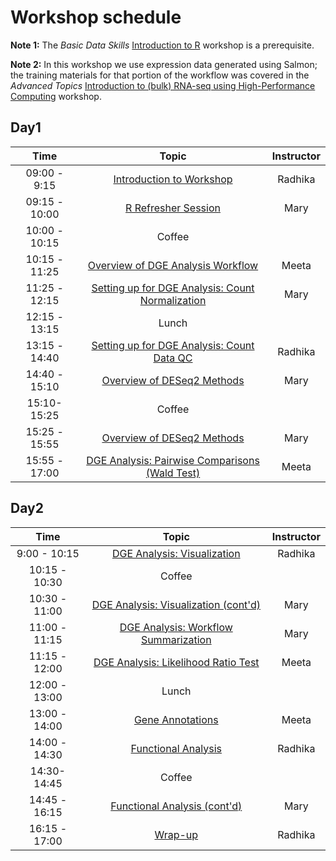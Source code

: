 # Workshop schedule

**Note 1:** The *Basic Data Skills* [Introduction to R](https://hbctraining.github.io/Intro-to-R/schedules/1.5-day.html) workshop is a prerequisite.

**Note 2:** In this workshop we use expression data generated using Salmon; the training materials for that portion of the workflow was covered in the *Advanced Topics* [Introduction to (bulk) RNA-seq using High-Performance Computing](https://hbctraining.github.io/Intro-to-rnaseq-hpc-salmon/schedule/) workshop.


## Day1

| Time |  Topic  | Instructor |
|:-----------:|:----------:|:--------:|
| 09:00 - 9:15 | [Introduction to Workshop](../lectures/Intro_to_workshop.pdf) | Radhika |
| 09:15 - 10:00 | [R Refresher Session](https://hbctraining.github.io/DGE_workshop_salmon/lessons/R_refresher.html) | Mary |
| 10:00 - 10:15 | Coffee  |  |
| 10:15 - 11:25 | [Overview of DGE Analysis Workflow](https://hbctraining.github.io/DGE_workshop_salmon/lessons/01_DGE_setup_and_overview.html) | Meeta |
| 11:25 - 12:15 |[Setting up for DGE Analysis: Count Normalization](https://hbctraining.github.io/DGE_workshop_salmon/lessons/02_DGE_count_normalization.html) | Mary |
| 12:15 - 13:15 | Lunch |  |
| 13:15 - 14:40 | [Setting up for DGE Analysis: Count Data QC](https://hbctraining.github.io/DGE_workshop_salmon/lessons/03_DGE_QC_analysis.html) | Radhika |
| 14:40 - 15:10 | [Overview of DESeq2 Methods](https://hbctraining.github.io/DGE_workshop_salmon/lessons/04_DGE_DESeq2_analysis.html) | Mary  |
| 15:10- 15:25 | Coffee  |
| 15:25 - 15:55 | [Overview of DESeq2 Methods](https://hbctraining.github.io/DGE_workshop_salmon/lessons/04_DGE_DESeq2_analysis.html) | Mary  |
| 15:55 - 17:00 | [DGE Analysis: Pairwise Comparisons (Wald Test)](https://hbctraining.github.io/DGE_workshop_salmon/lessons/05_DGE_DESeq2_analysis2.html)| Meeta |


## Day2

| Time |  Topic  | Instructor |
|:-----------:|:----------:|:--------:|
| 9:00 - 10:15 | [DGE Analysis: Visualization](../lessons/06_DGE_visualizing_results.html) | Radhika |
| 10:15 - 10:30 | Coffee  |  |
| 10:30 - 11:00 | [DGE Analysis: Visualization (cont'd)](../lessons/06_DGE_visualizing_results.html) | Mary |
| 11:00 - 11:15 | [DGE Analysis: Workflow Summarization](../lessons/07_DGE_summarizing_workflow.html) | Mary |
| 11:15 - 12:00 | [DGE Analysis: Likelihood Ratio Test](../lessons/08_DGE_LRT.md) | Meeta |
| 12:00 - 13:00 | Lunch |  |
| 13:00 - 14:00 | [Gene Annotations](../lessons/genomic_annotation.md) | Meeta |
| 14:00 - 14:30 | [Functional Analysis](../lessons/functional_analysis_2019.md) | Radhika |
| 14:30- 14:45 | Coffee  |
| 14:45 - 16:15 | [Functional Analysis (cont'd)](../lessons/functional_analysis_2019.md)  | Mary |
| 16:15 - 17:00 | [Wrap-up ](../lectures/Workshop_wrapup.pdf) | Radhika |


